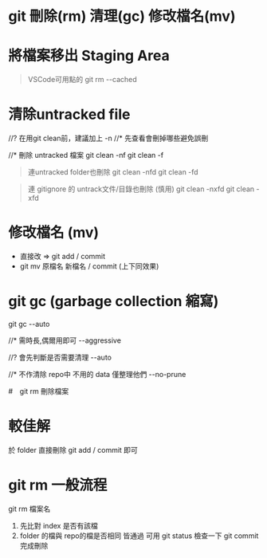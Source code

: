 # git 刪除(rm) 清理(gc) 修改檔名(mv)

# 將檔案移出 Staging Area 
>VSCode可用點的
git rm --cached  

# 清除untracked file
//? 在用git clean前，建議加上 -n 
//* 先查看會刪掉哪些避免誤刪

//* 刪除 untracked 檔案
git clean -nf
git clean -f

> 連untracked folder也刪除 
git clean -nfd
git clean -fd

> 連 gitignore 的 untrack文件/目錄也刪除 (慎用)
git clean -nxfd
git clean -xfd


# 修改檔名 (mv)
* 直接改 => git add / commit
* git mv 原檔名 新檔名 / commit (上下同效果)

# git gc (garbage collection 縮寫)
git gc --auto

//* 需時長,偶爾用即可
--aggressive 

//? 會先判斷是否需要清理
--auto 

//* 不作清除 repo中 不用的 data 僅整理他們
--no-prune 


#　git rm 刪除檔案

# 較佳解
於 folder 直接刪除 git add / commit 即可

# git rm 一般流程
git rm 檔案名
1. 先比對 index 是否有該檔
2. folder 的檔與 repo的檔是否相同
皆通過 可用 git status 檢查一下
git commit 完成刪除